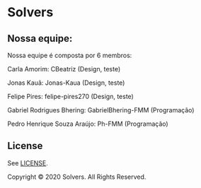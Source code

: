 # Solvers

## Nossa equipe:
Nossa equipe é composta por 6 membros:

Carla Amorim: CBeatriz (Design, teste)

Jonas Kauã: Jonas-Kaua (Design, teste)

Felipe Pires: felipe-pires270 (Design, teste)

Gabriel Rodrigues Bhering: GabrielBhering-FMM (Programação)

Pedro Henrique Souza Araújo: Ph-FMM (Programação)


## License

See  [LICENSE](https://github.com/GabrielBhering-FMM/Solvers/blob/master/LICENSE).

Copyright © 2020 Solvers. All Rights Reserved.
